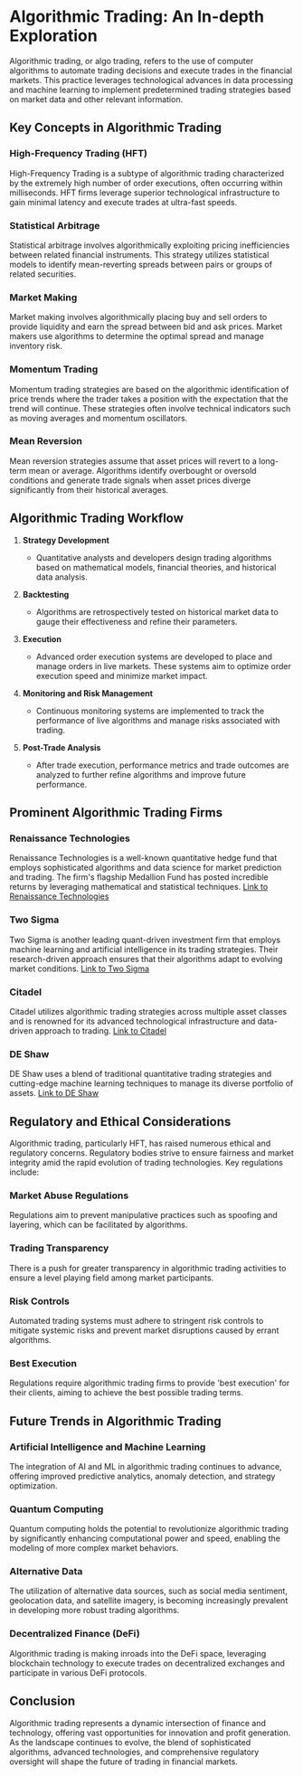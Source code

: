 # Algorithmic Trading: An In-depth Exploration

Algorithmic trading, or algo trading, refers to the use of computer algorithms to automate trading decisions and execute trades in the financial markets. This practice leverages technological advances in data processing and machine learning to implement predetermined trading strategies based on market data and other relevant information.

## Key Concepts in Algorithmic Trading

### High-Frequency Trading (HFT)
High-Frequency Trading is a subtype of algorithmic trading characterized by the extremely high number of order executions, often occurring within milliseconds. HFT firms leverage superior technological infrastructure to gain minimal latency and execute trades at ultra-fast speeds.

### Statistical Arbitrage
Statistical arbitrage involves algorithmically exploiting pricing inefficiencies between related financial instruments. This strategy utilizes statistical models to identify mean-reverting spreads between pairs or groups of related securities.

### Market Making
Market making involves algorithmically placing buy and sell orders to provide liquidity and earn the spread between bid and ask prices. Market makers use algorithms to determine the optimal spread and manage inventory risk.

### Momentum Trading
Momentum trading strategies are based on the algorithmic identification of price trends where the trader takes a position with the expectation that the trend will continue. These strategies often involve technical indicators such as moving averages and momentum oscillators.

### Mean Reversion
Mean reversion strategies assume that asset prices will revert to a long-term mean or average. Algorithms identify overbought or oversold conditions and generate trade signals when asset prices diverge significantly from their historical averages.

## Algorithmic Trading Workflow

1. **Strategy Development**
   - Quantitative analysts and developers design trading algorithms based on mathematical models, financial theories, and historical data analysis.
   
2. **Backtesting**
   - Algorithms are retrospectively tested on historical market data to gauge their effectiveness and refine their parameters.
   
3. **Execution**
   - Advanced order execution systems are developed to place and manage orders in live markets. These systems aim to optimize order execution speed and minimize market impact.
   
4. **Monitoring and Risk Management**
   - Continuous monitoring systems are implemented to track the performance of live algorithms and manage risks associated with trading. 
   
5. **Post-Trade Analysis**
   - After trade execution, performance metrics and trade outcomes are analyzed to further refine algorithms and improve future performance.

## Prominent Algorithmic Trading Firms

### Renaissance Technologies
Renaissance Technologies is a well-known quantitative hedge fund that employs sophisticated algorithms and data science for market prediction and trading. The firm's flagship Medallion Fund has posted incredible returns by leveraging mathematical and statistical techniques.
[Link to Renaissance Technologies](https://www.rentech.com/)

### Two Sigma
Two Sigma is another leading quant-driven investment firm that employs machine learning and artificial intelligence in its trading strategies. Their research-driven approach ensures that their algorithms adapt to evolving market conditions.
[Link to Two Sigma](https://www.twosigma.com/)

### Citadel 
Citadel utilizes algorithmic trading strategies across multiple asset classes and is renowned for its advanced technological infrastructure and data-driven approach to trading.
[Link to Citadel](https://www.citadel.com/)

### DE Shaw
DE Shaw uses a blend of traditional quantitative trading strategies and cutting-edge machine learning techniques to manage its diverse portfolio of assets.
[Link to DE Shaw](https://www.deshaw.com/)

## Regulatory and Ethical Considerations

Algorithmic trading, particularly HFT, has raised numerous ethical and regulatory concerns. Regulatory bodies strive to ensure fairness and market integrity amid the rapid evolution of trading technologies. Key regulations include:

### Market Abuse Regulations
Regulations aim to prevent manipulative practices such as spoofing and layering, which can be facilitated by algorithms.

### Trading Transparency
There is a push for greater transparency in algorithmic trading activities to ensure a level playing field among market participants.

### Risk Controls
Automated trading systems must adhere to stringent risk controls to mitigate systemic risks and prevent market disruptions caused by errant algorithms.

### Best Execution
Regulations require algorithmic trading firms to provide 'best execution' for their clients, aiming to achieve the best possible trading terms.

## Future Trends in Algorithmic Trading

### Artificial Intelligence and Machine Learning
The integration of AI and ML in algorithmic trading continues to advance, offering improved predictive analytics, anomaly detection, and strategy optimization.

### Quantum Computing
Quantum computing holds the potential to revolutionize algorithmic trading by significantly enhancing computational power and speed, enabling the modeling of more complex market behaviors.

### Alternative Data
The utilization of alternative data sources, such as social media sentiment, geolocation data, and satellite imagery, is becoming increasingly prevalent in developing more robust trading algorithms.

### Decentralized Finance (DeFi)
Algorithmic trading is making inroads into the DeFi space, leveraging blockchain technology to execute trades on decentralized exchanges and participate in various DeFi protocols.

## Conclusion
Algorithmic trading represents a dynamic intersection of finance and technology, offering vast opportunities for innovation and profit generation. As the landscape continues to evolve, the blend of sophisticated algorithms, advanced technologies, and comprehensive regulatory oversight will shape the future of trading in financial markets.